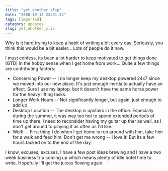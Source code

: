 ```yaml
---
title: "yet another slip"
date: "2008-10-13 23:31:12"
tags: [imported]
category: updates
slug: yet_another_slip
---
```


Why is it hard trying to keep a habit of writing a bit every day. Seriously, you
think this would be a bit easier... Lots of people do it now.

I must confess, its been a lot harder to keep motivated to get things done (GTD)
in the hobby sense when I get home from work... Quite a few things are
contributing factors:

<ul>
	<li>Conserving Power -- I no longer keep my desktop powered 24x7 since we moved into our new place.  It's just enough inertia to actually have an effect.  Sure I use my laptop, but it doesn't have the same horse power for the heavy lifting tasks.</li>
	<li>Longer Work Hours -- Not significantly longer, but again, just enough to add up</li>
	<li>Desktop Location -- The desktop is upstairs in the office.  Especially during the summer, it was way too hot to spend extended periods of time up there.  I need to reconsider having my guitar up ther as well, as I don't get around to playing it as often as I'd like.</li>
	<li>Wolfi -- First thing I do when I get home is run around with him, take him for a walk and feed him.  Don't get me wrong -- I love it!  But its a few hours tacked on to the end of the day.</li>
</ul>

I know, excuses, excuses. I have a few post ideas brewing and I have a two week
business trip coming up which means plenty of idle hotel time to write.
Hopefully I'll get the juices flowing again.
